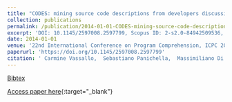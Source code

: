 ```yaml
---
title: "CODES: mining source code descriptions from developers discussions"
collection: publications
permalink: /publication/2014-01-01-CODES-mining-source-code-descriptions-from-developers-discussions
excerpt: 'DOI: 10.1145/2597008.2597799, Scopus ID: 2-s2.0-84942509536, Cited by: 28'
date: 2014-01-01
venue: '22nd International Conference on Program Comprehension, ICPC 2014, Hyderabad, India, June 2-3, 2014'
paperurl: 'https://doi.org/10.1145/2597008.2597799'
citation: ' Carmine Vassallo,  Sebastiano Panichella,  Massimiliano Di Penta,  Gerardo Canfora, &quot;CODES: mining source code descriptions from developers discussions.&quot; 22nd International Conference on Program Comprehension, ICPC 2014, Hyderabad, India, June 2-3, 2014, 2014.'
---
```

[Bibtex](https://dblp.org/rec/bib/conf/iwpc/VassalloPPC14)

[Access paper here](https://doi.org/10.1145/2597008.2597799){:target="_blank"}
